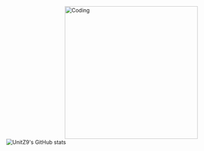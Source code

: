 <img align="right" alt="Coding" width="350" src="https://media1.tenor.com/m/H1n9Nb3HBPkAAAAC/minecraft-roblox.gif">

![UnitZ9's GitHub stats](https://github-readme-stats.vercel.app/api?username=UnitZ9&theme=shadow_red&show_icons=true)


<!---
UnitZ9/UnitZ9 is a ✨ special ✨ repository because its `README.md` (this file) appears on your GitHub profile.
You can click the Preview link to take a look at your changes.
--->
